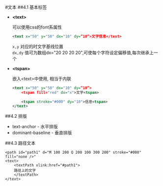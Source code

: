 #文本
##4.1 基本标签
+ **&lt;text&gt;**

    可以使用css的font系属性  
    ```xml
    <text x="50" y="50" dx="10" dy=“10”>文字信息</text>
    ```

    `x,y`  对应的时文字基线位置  
    `dx,dy`  值可为数组dx="20 20 20 20",可使每个字符设定偏移值,每次继承上一个

+ **&lt;tspan&gt;**

    嵌入&lt;text&gt;中使用, 相当于内联
    ```xml
    <text x="50" y="50" dx="10" dy=“10”>
        <tspan fill="red" dx="x">文字<tspan>
        
        <tspan stroke="#000" dy="10">信息<tspan>
    </text>
    ```

##4.2 排版
+ text-anchor - 水平排版
+ dominant-baseline - 垂直排版

##4.3 路径文本
><textPath x="" y="" dx="" dy="">

    <path id="path1" d="M 100 200 Q 200 100 300 200" stroke="#000" fill="none />"  
    <text>
        <textPath xlink:href="#path1">
        路径上的文字
        </textPath>
    </text>





